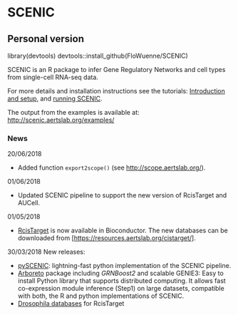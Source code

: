# SCENIC

## Personal version
library(devtools)
devtools::install_github(FloWuenne/SCENIC)

SCENIC is an R package to infer Gene Regulatory Networks and cell types from single-cell RNA-seq data. 

For more details and installation instructions see the tutorials: [Introduction and setup](https://htmlpreview.github.io/?https://github.com/aertslab/SCENIC/blob/master/inst/doc/SCENIC_Setup.html), and [running SCENIC](https://htmlpreview.github.io/?https://github.com/aertslab/SCENIC/blob/master/inst/doc/SCENIC_Running.html).

The output from the examples is available at: http://scenic.aertslab.org/examples/

### News

20/06/2018
- Added function `export2scope()` (see http://scope.aertslab.org/).

01/06/2018
- Updated SCENIC pipeline to support the new version of RcisTarget and AUCell.

01/05/2018
- [RcisTarget](https://bioconductor.org/packages/RcisTarget) is now available in Bioconductor. The new databases can be downloaded from [https://resources.aertslab.org/cistarget/]. 

30/03/2018 New releases:
- [pySCENIC](http://pyscenic.readthedocs.io): lightning-fast python implementation of the SCENIC pipeline.
- [Arboreto](https://arboreto.readthedocs.io/) package including *GRNBoost2* and scalable GENIE3: Easy to install Python library that supports distributed computing. It allows fast co-expression module inference (Step1) on large datasets, compatible with both, the R and python implementations of SCENIC.
- [Drosophila databases](https://resources.aertslab.org/cistarget/) for RcisTarget
